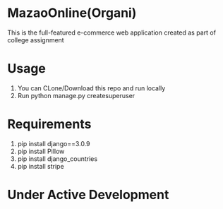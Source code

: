 # MazaoOnline(Organi)
This is the full-featured e-commerce web application created as part of college assignment

# Usage
1. You can CLone/Download this repo and run locally
2. Run python manage.py createsuperuser

# Requirements
1. pip install django==3.0.9
2. pip install Pillow
3. pip install django_countries
4. pip install stripe

# Under Active Development
